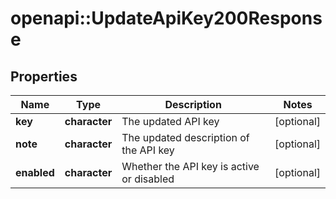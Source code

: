 # openapi::UpdateApiKey200Response


## Properties
Name | Type | Description | Notes
------------ | ------------- | ------------- | -------------
**key** | **character** | The updated API key | [optional] 
**note** | **character** | The updated description of the API key | [optional] 
**enabled** | **character** | Whether the API key is active or disabled | [optional] 


